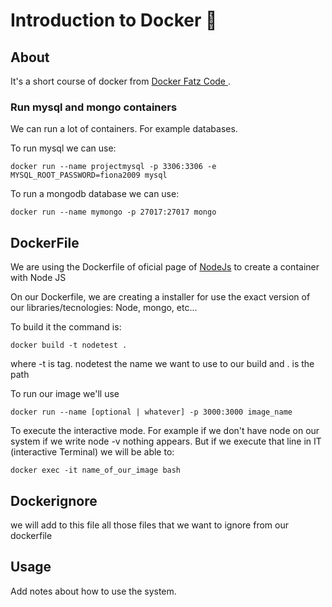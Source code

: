 # Introduction to Docker 🐳


## About 

It's a short course of docker from <a href='https://www.youtube.com/watch?v=SMqdC6g6Y2o'> Docker Fatz Code </a>.

### Run mysql and mongo containers

We can run a lot of containers. For example databases. 

To run mysql we can use: 

```
docker run --name projectmysql -p 3306:3306 -e MYSQL_ROOT_PASSWORD=fiona2009 mysql
```
To run a mongodb database we can use: 

```
docker run --name mymongo -p 27017:27017 mongo
```


## DockerFile

We are using the Dockerfile of oficial page of <a href='https://nodejs.org/en/docs/guides/nodejs-docker-webapp'>NodeJs</a> to create a container with Node JS

On our Dockerfile, we are creating a installer for use the exact version of our libraries/tecnologies: Node, mongo, etc...

To build it the command is: 
```
docker build -t nodetest .
```
where -t is tag. nodetest the name we want to use to our build and . is the path 

To run our image we'll use

```
docker run --name [optional | whatever] -p 3000:3000 image_name
```

To execute the interactive mode. For example if we don't have node on our system if we write node -v nothing appears. But if we execute that line in IT (interactive Terminal) we will be able to: 

```
docker exec -it name_of_our_image bash
```


## Dockerignore
we will add to this file all those files that we want to ignore from our dockerfile

## Usage <a name = "usage"></a>

Add notes about how to use the system.

